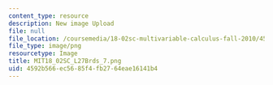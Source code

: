 ```yaml
---
content_type: resource
description: New image Upload
file: null
file_location: /coursemedia/18-02sc-multivariable-calculus-fall-2010/4592b566ec5685f4fb2764eae16141b4_MIT18_02SC_L27Brds_7.png
file_type: image/png
resourcetype: Image
title: MIT18_02SC_L27Brds_7.png
uid: 4592b566-ec56-85f4-fb27-64eae16141b4
---
```


